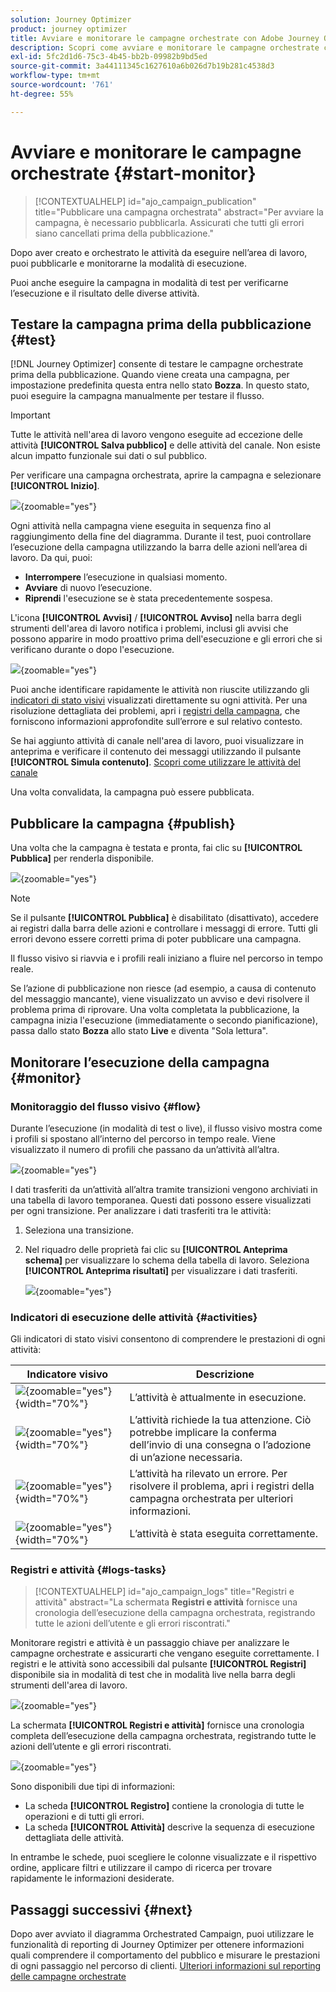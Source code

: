 ```yaml
---
solution: Journey Optimizer
product: journey optimizer
title: Avviare e monitorare le campagne orchestrate con Adobe Journey Optimizer
description: Scopri come avviare e monitorare le campagne orchestrate con Adobe Journey Optimizer.
exl-id: 5fc2d1d6-75c3-4b45-bb2b-09982b9bd5ed
source-git-commit: 3a44111345c1627610a6b026d7b19b281c4538d3
workflow-type: tm+mt
source-wordcount: '761'
ht-degree: 55%

---
```



# Avviare e monitorare le campagne orchestrate {#start-monitor}

>[!CONTEXTUALHELP]
>id="ajo_campaign_publication"
>title="Pubblicare una campagna orchestrata"
>abstract="Per avviare la campagna, è necessario pubblicarla. Assicurati che tutti gli errori siano cancellati prima della pubblicazione."

Dopo aver creato e orchestrato le attività da eseguire nell’area di lavoro, puoi pubblicarle e monitorarne la modalità di esecuzione.

Puoi anche eseguire la campagna in modalità di test per verificarne l’esecuzione e il risultato delle diverse attività.

## Testare la campagna prima della pubblicazione {#test}

[!DNL Journey Optimizer] consente di testare le campagne orchestrate prima della pubblicazione. Quando viene creata una campagna, per impostazione predefinita questa entra nello stato **Bozza**. In questo stato, puoi eseguire la campagna manualmente per testare il flusso.

>[!IMPORTANT]
>
>Tutte le attività nell&#39;area di lavoro vengono eseguite ad eccezione delle attività **[!UICONTROL Salva pubblico]** e delle attività del canale. Non esiste alcun impatto funzionale sui dati o sul pubblico.

Per verificare una campagna orchestrata, aprire la campagna e selezionare **[!UICONTROL Inizio]**.

![](assets/campaign-start.png){zoomable="yes"}

Ogni attività nella campagna viene eseguita in sequenza fino al raggiungimento della fine del diagramma. Durante il test, puoi controllare l’esecuzione della campagna utilizzando la barra delle azioni nell’area di lavoro. Da qui, puoi:

* **Interrompere** l’esecuzione in qualsiasi momento.
* **Avviare** di nuovo l’esecuzione.
* **Riprendi** l&#39;esecuzione se è stata precedentemente sospesa.

L&#39;icona **[!UICONTROL Avvisi]** / **[!UICONTROL Avviso]** nella barra degli strumenti dell&#39;area di lavoro notifica i problemi, inclusi gli avvisi che possono apparire in modo proattivo prima dell&#39;esecuzione e gli errori che si verificano durante o dopo l&#39;esecuzione.

![](assets/campaign-warning.png){zoomable="yes"}

Puoi anche identificare rapidamente le attività non riuscite utilizzando gli [indicatori di stato visivi](#activities) visualizzati direttamente su ogni attività. Per una risoluzione dettagliata dei problemi, apri i [registri della campagna](#logs-tasks), che forniscono informazioni approfondite sull’errore e sul relativo contesto.

Se hai aggiunto attività di canale nell&#39;area di lavoro, puoi visualizzare in anteprima e verificare il contenuto dei messaggi utilizzando il pulsante **[!UICONTROL Simula contenuto]**. [Scopri come utilizzare le attività del canale](activities/channels.md)

Una volta convalidata, la campagna può essere pubblicata.

## Pubblicare la campagna {#publish}

Una volta che la campagna è testata e pronta, fai clic su **[!UICONTROL Pubblica]** per renderla disponibile.

![](assets/campaign-publish.png){zoomable="yes"}

>[!NOTE]
>
>Se il pulsante **[!UICONTROL Pubblica]** è disabilitato (disattivato), accedere ai registri dalla barra delle azioni e controllare i messaggi di errore. Tutti gli errori devono essere corretti prima di poter pubblicare una campagna.

Il flusso visivo si riavvia e i profili reali iniziano a fluire nel percorso in tempo reale.

Se l’azione di pubblicazione non riesce (ad esempio, a causa di contenuto del messaggio mancante), viene visualizzato un avviso e devi risolvere il problema prima di riprovare. Una volta completata la pubblicazione, la campagna inizia l&#39;esecuzione (immediatamente o secondo pianificazione), passa dallo stato **Bozza** allo stato **Live** e diventa &quot;Sola lettura&quot;.

## Monitorare l’esecuzione della campagna {#monitor}

### Monitoraggio del flusso visivo {#flow}

Durante l’esecuzione (in modalità di test o live), il flusso visivo mostra come i profili si spostano all’interno del percorso in tempo reale. Viene visualizzato il numero di profili che passano da un’attività all’altra.

![](assets/workflow-execution.png){zoomable="yes"}

I dati trasferiti da un’attività all’altra tramite transizioni vengono archiviati in una tabella di lavoro temporanea. Questi dati possono essere visualizzati per ogni transizione. Per analizzare i dati trasferiti tra le attività:

1. Seleziona una transizione.
1. Nel riquadro delle proprietà fai clic su **[!UICONTROL Anteprima schema]** per visualizzare lo schema della tabella di lavoro. Seleziona **[!UICONTROL Anteprima risultati]** per visualizzare i dati trasferiti.

   ![](assets/transition.png){zoomable="yes"}

### Indicatori di esecuzione delle attività {#activities}

Gli indicatori di stato visivi consentono di comprendere le prestazioni di ogni attività:

| Indicatore visivo | Descrizione |
|-----|------------|
| ![](assets/activity-status-pending.png){zoomable="yes"}{width="70%"} | L’attività è attualmente in esecuzione. |
| ![](assets/activity-status-orange.png){zoomable="yes"}{width="70%"} | L’attività richiede la tua attenzione. Ciò potrebbe implicare la conferma dell’invio di una consegna o l’adozione di un’azione necessaria. |
| ![](assets/activity-status-red.png){zoomable="yes"}{width="70%"} | L’attività ha rilevato un errore. Per risolvere il problema, apri i registri della campagna orchestrata per ulteriori informazioni. |
| ![](assets/activity-status-green.png){zoomable="yes"}{width="70%"} | L’attività è stata eseguita correttamente. |

### Registri e attività {#logs-tasks}

>[!CONTEXTUALHELP]
>id="ajo_campaign_logs"
>title="Registri e attività"
>abstract="La schermata **Registri e attività** fornisce una cronologia dell’esecuzione della campagna orchestrata, registrando tutte le azioni dell’utente e gli errori riscontrati."

Monitorare registri e attività è un passaggio chiave per analizzare le campagne orchestrate e assicurarti che vengano eseguite correttamente. I registri e le attività sono accessibili dal pulsante **[!UICONTROL Registri]** disponibile sia in modalità di test che in modalità live nella barra degli strumenti dell&#39;area di lavoro.

![](assets/logs-button.png){zoomable="yes"}

La schermata **[!UICONTROL Registri e attività]** fornisce una cronologia completa dell’esecuzione della campagna orchestrata, registrando tutte le azioni dell’utente e gli errori riscontrati.

![](assets/workflow-logs.png){zoomable="yes"}

Sono disponibili due tipi di informazioni:

* La scheda **[!UICONTROL Registro]** contiene la cronologia di tutte le operazioni e di tutti gli errori.
* La scheda **[!UICONTROL Attività]** descrive la sequenza di esecuzione dettagliata delle attività.

In entrambe le schede, puoi scegliere le colonne visualizzate e il rispettivo ordine, applicare filtri e utilizzare il campo di ricerca per trovare rapidamente le informazioni desiderate.

## Passaggi successivi {#next}

Dopo aver avviato il diagramma Orchestrated Campaign, puoi utilizzare le funzionalità di reporting di Journey Optimizer per ottenere informazioni quali comprendere il comportamento del pubblico e misurare le prestazioni di ogni passaggio nel percorso di clienti. [Ulteriori informazioni sul reporting delle campagne orchestrate](../orchestrated/reporting-campaigns.md)

